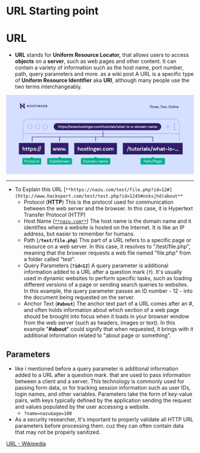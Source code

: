 # URL Starting point

# URL

- **URL** stands for **Uniform Resource Locator,** that allows users to access **objects** on a **server**, such as web pages and other content. It can contain a variety of information such as the host name, port number, path, query parameters and more. as a wiki post A URL is a specific type of **Uniform Resource Identifier** aka **URI**, although many people use the two terms interchangeably.

![the-structure-of-a-url.png](URL%20712c8d5fb3884021a9c0abb23249a6aa/the-structure-of-a-url.png)

---

- To Explain this URL [`**https://nazu.com/test/file.php?id=12#](http://www.hackxpert.com/test/test.php?id=1245#nsksjhd)about**`
    - Protocol (**HTTP**) This is the protocol used for communication between the web server and the browser. In this case, it is Hypertext Transfer Protocol (HTTP)
    - Host Name ([`**nazu.com**`](http://www.hackxpert.com/)) The host name is the domain name and it identifies where a website is hosted on the Internet. It is like an IP address, but easier to remember for humans.
    - Path (**`/test/file.php`**) This part of a URL refers to a specific page or resource on a web server. In this case, it resolves to "/test/file.php", meaning that the browser requests a web file named "file.php" from a folder called "test".
    - Query Parameters (**`?id=12`**) A query parameter is additional information added to a URL after a question mark (**`?`**). It's usually used in dynamic websites to perform specific tasks, such as loading different versions of a page or sending search queries to websites. In this example, the query parameter passes an ID number - 12 - into the document being requested on the server.
    - Anchor Text (**`#about`**) The anchor text part of a URL comes after an #, and often holds information about which section of a web page should be brought into focus when it loads in your browser window from the web server (such as headers, images or text). In this example "**#about**" could signify that when requested, it brings with it additional information related to "about page or something".

## Parameters

- like i mentioned before  a query parameter is additional information added to a URL after a question mark. that are used to pass information between a client and a server. This technology is commonly used for passing form data, or for tracking session information such as user IDs, login names, and other variables. Parameters take the form of key-value pairs, with keys typically defined by the application sending the request and values populated by the user accessing a website.
    - `?name=nazu&age=100`
- As a security researcher, It's important to properly validate all HTTP URL parameters before processing them. cuz they can often contain data that may not be properly sanitized.

[URL - Wikipedia](https://en.wikipedia.org/wiki/URL)
